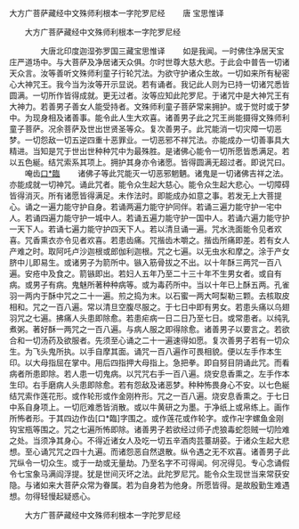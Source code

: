   大方广菩萨藏经中文殊师利根本一字陀罗尼经
　　唐 宝思惟译




　　大方广菩萨藏经中文殊师利根本一字陀罗尼经

　　　　大唐北印度迦湿弥罗国三藏宝思惟译
　　如是我闻。一时佛住净居天宝庄严道场中。与大菩萨及净居诸天众俱。尔时世尊大慈大悲。于此会中普告一切诸天众言。汝等善听文殊师利童子行轮咒法。为欲守护诸众生故。一切如来所有秘密心大神咒王。我今当为汝等开示显说。若有诵者。我记此人则为已持一切诸咒悉皆圆满。一切所作皆得成就。更无过者。汝等应知此陀罗尼。于诸咒中是大神咒王有大神力。若善男子善女人能受持者。文殊师利童子菩萨常来拥护。或于觉时或于梦中。为现身相及诸善事。能令此人生大欢喜。诸善男子此之咒王尚能摄得文殊师利童子菩萨。况余菩萨及世出世贤圣等众。复次善男子。此咒能消一切灾障一切恶梦。一切怨敌一切五逆四重十恶罪业。一切恶邪不祥咒法。亦能成办一切善事具大精进。当知是咒于世出世种种咒中为最殊胜。是诸佛心能令一切所愿皆悉满足。若以五色綖。结咒索系其项上。拥护其身亦令诸愿。皆得圆满无超过者。即说咒曰。
　　唵齿[口*臨](二合[口*臨]字离禁反)
　　诸佛子等此咒能灭一切恶邪魍魉。诸鬼是一切诸佛吉祥之法。亦能成就一切神咒。诵此咒者。能令众生起大慈心。能令众生起大悲心。一切障碍皆得消灭。所有诸愿皆得满足。未作法时。即能成办如意之事。若发无上大菩提心。诵之一遍力能守护自身。若诵两遍力能守护同伴。若诵三遍力能守护一宅中人。若诵四遍力能守护一城中人。若诵五遍力能守护一国中人。若诵六遍力能守护一天下人。若诵七遍力能守护四天下人。若以清旦诵一遍。咒水洗面能令见者欢喜。咒香熏衣亦令见者欢喜。若患齿痛。咒揩齿木嚼之。揩齿所痛即差。若有女人产难之时。取阿吒卢沙迦根或郎伽利迦根。咒之七遍。以无虫水和摩之。涂于产女脐中儿即易生。或诸男子为箭所中。镞入筋骨拔之不出。以十年酥三两咒一百八遍。安疮中及食之。箭镞即出。若妇人五年乃至二十三十年不生男女者。或自有病。或男子有病。鬼魅所著种种病等。或为毒药所中。当以十年已上酥五两。孔雀羽一两内于酥中咒之二十一遍。煎之捣为末。以石蜜一两大呵梨勒三颗。去核取皮相和。咒之一百八遍。常以清旦空腹尽服之。于七日中即有男女。若患头痛以乌翅羽咒之七遍。拂痛人头患即除愈。若患疟病一日二日乃至七日。或常患者。以纯乳煮粥。著好酥一两咒之一百八遍。与病人服之即得除愈。诸善男子以要言之。若欲合和一切汤药及欲服者。先须至心诵之二十一遍速得如愿。复次善男子若有一切众生。为飞头鬼所执。以手自摩其面。诵咒一百八遍作可畏相貌。便以左手作本生印。以大母指屈在掌中。用后四指押大母指上。急把拳。即自努目阴诵此咒。而看病者所患即除。若人患一切鬼病。以咒咒右手一百八遍。烧安息香熏之。左手作本生印。右手磨病人头患即除愈。若有怨敌及诸恶梦。种种怖畏身心不安。以七色綖结咒索作莲花形。或作轮形或作金刚杵形。咒之一百八遍。烧安息香熏之。于七日中系自身项上。一切厄难悉皆消散。或以牛黄研之为墨。于净纸上或帛练上。画作所怖者形。于其四边作齿[口*臨]字围之。或作莲花或作轮字。或作卍字螺鱼金刚钩宝瓶等围之。咒之七遍所怖即除。诸善男子若欲经过师子虎狼毒蛇怨贼一切险难之处。当须净其身心。不得近诸女人及吃一切五辛酒肉芸薹胡荽。于诸众生起大悲想。至心诵咒咒之四十九遍。而诸怨恶自然退散。纵令遇之无不欢喜。诸善男子此咒纵令一切众生。或于一劫或无量劫。乃至名字不可得闻。何况得见。专心念诵假令七宝象马满阎浮提。犹是世间灭坏之法。此陀罗尼咒。能令众生现世当来常获安隐。与诸如来大菩萨众常为眷属。若为自身若为他身。所愿皆得。是故殷勤生难遇想。勿得轻慢起疑惑心。

　　大方广菩萨藏经中文殊师利根本一字陀罗尼经


